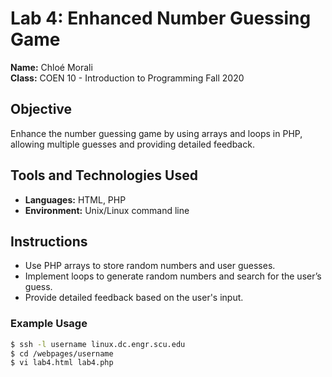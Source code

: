 # Lab 4: Enhanced Number Guessing Game

**Name:** Chloé Morali  
**Class:** COEN 10 - Introduction to Programming Fall 2020 

## Objective
Enhance the number guessing game by using arrays and loops in PHP, allowing multiple guesses and providing detailed feedback.

## Tools and Technologies Used
- **Languages:** HTML, PHP
- **Environment:** Unix/Linux command line

## Instructions
- Use PHP arrays to store random numbers and user guesses.
- Implement loops to generate random numbers and search for the user’s guess.
- Provide detailed feedback based on the user's input.

### Example Usage
```bash
$ ssh -l username linux.dc.engr.scu.edu
$ cd /webpages/username
$ vi lab4.html lab4.php

